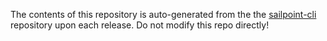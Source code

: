 The contents of this repository is auto-generated from the the [sailpoint-cli](https://github.com/sailpoint-oss/sailpoint-cli) repository upon each release.  Do not modify this repo directly!
